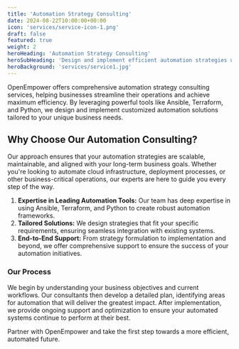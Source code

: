 ```yaml
---
title: 'Automation Strategy Consulting'
date: 2024-08-22T10:00:00+00:00
icon: 'services/service-icon-1.png'
draft: false
featured: true
weight: 2
heroHeading: 'Automation Strategy Consulting'
heroSubHeading: 'Design and implement efficient automation strategies using Ansible, Terraform, and Python to optimize workflows.'
heroBackground: 'services/service1.jpg'
---
```


OpenEmpower offers comprehensive automation strategy consulting services, helping businesses streamline their operations and achieve maximum efficiency. By leveraging powerful tools like Ansible, Terraform, and Python, we design and implement customized automation solutions tailored to your unique business needs.

## Why Choose Our Automation Consulting?

Our approach ensures that your automation strategies are scalable, maintainable, and aligned with your long-term business goals. Whether you're looking to automate cloud infrastructure, deployment processes, or other business-critical operations, our experts are here to guide you every step of the way.

1. **Expertise in Leading Automation Tools:** Our team has deep expertise in using Ansible, Terraform, and Python to create robust automation frameworks.
2. **Tailored Solutions:** We design strategies that fit your specific requirements, ensuring seamless integration with existing systems.
3. **End-to-End Support:** From strategy formulation to implementation and beyond, we offer comprehensive support to ensure the success of your automation initiatives.

### Our Process

We begin by understanding your business objectives and current workflows. Our consultants then develop a detailed plan, identifying areas for automation that will deliver the greatest impact. After implementation, we provide ongoing support and optimization to ensure your automated systems continue to perform at their best.

Partner with OpenEmpower and take the first step towards a more efficient, automated future.

